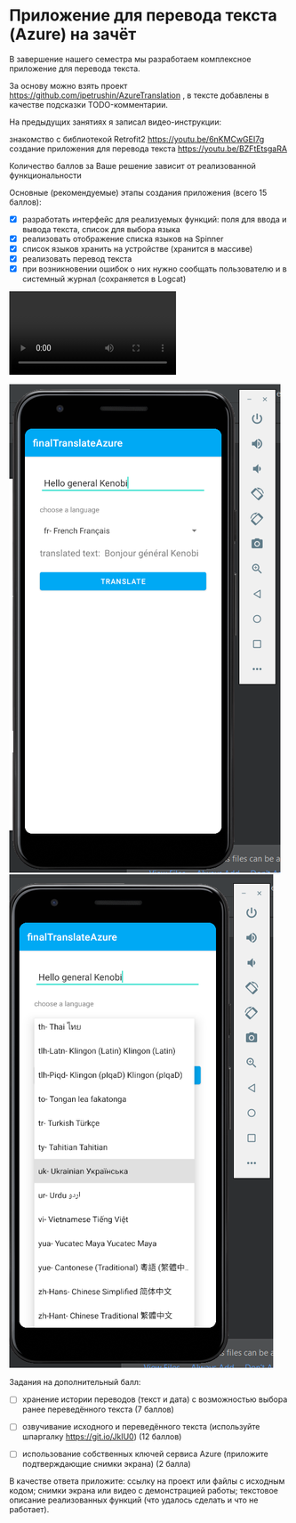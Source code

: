 # Приложение для перевода текста (Azure) на зачёт

В завершение нашего семестра мы разработаем комплексное приложение для перевода текста.

За основу можно взять проект  https://github.com/ipetrushin/AzureTranslation , в тексте добавлены в качестве подсказки TODO-комментарии.

На предыдущих занятиях я записал видео-инструкции: 

знакомство с библиотекой Retrofit2   https://youtu.be/6nKMCwGEI7g
создание приложения для перевода текста  https://youtu.be/BZFtEtsgaRA


Количество баллов за Ваше решение зависит от реализованной функциональности

Основные (рекомендуемые) этапы создания приложения (всего 15 баллов):

- [x] разработать интерфейс для реализуемых функций: поля для ввода и вывода текста, список для выбора языка
- [x] реализовать отображение списка языков на Spinner
- [x] список языков хранить на устройстве (хранится в массиве)
- [x] реализовать перевод текста
- [x] при возникновении ошибок о них нужно сообщать пользователю и в системный журнал (сохраняется в Logcat)

![Видео с демнострацией работы приложения ](v1.mp4)

![p1](p1.png)
![p2](p2.png)

Задания на дополнительный балл:

- [ ] хранение истории переводов (текст и дата) с возможностью выбора ранее переведённого текста (7 баллов)
- [ ] озвучивание исходного и переведённого текста (используйте шпаргалку  https://git.io/JkIU0) (12 баллов)
- [ ] использование собственных ключей сервиса Azure (приложите подтверждающие снимки экрана) (2 балла)


В качестве ответа приложите: ссылку на проект или файлы с исходным кодом; снимки экрана или видео с демонстрацией работы; текстовое описание реализованных функций (что удалось сделать и что не работает).
